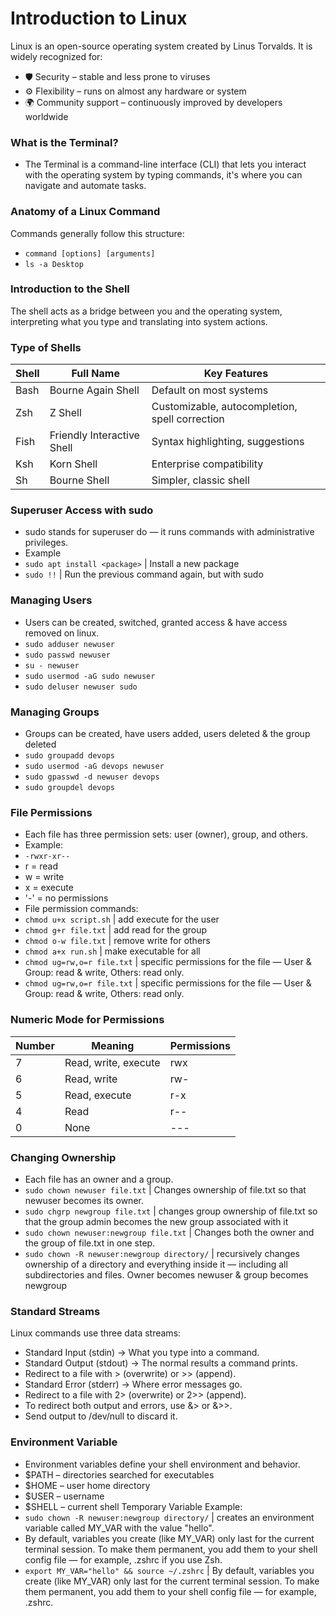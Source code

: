 # Introduction to Linux

Linux is an open-source operating system created by Linus Torvalds.
It is widely recognized for:
- 🛡️ Security – stable and less prone to viruses
- ⚙️ Flexibility – runs on almost any hardware or system
- 🌍 Community support – continuously improved by developers worldwide

### What is the Terminal?
- The Terminal is a command-line interface (CLI) that lets you interact with the operating system by typing commands, it's where you can navigate and automate tasks.

### Anatomy of a Linux Command
Commands generally follow this structure:
- `command [options] [arguments]`
- `ls -a Desktop`

### Introduction to the Shell
The shell acts as a bridge between you and the operating system, interpreting what you type and translating into system actions.
### Type of Shells
| Shell | Full Name                  | Key Features                                   |
| ----- | -------------------------- | ---------------------------------------------- |
| Bash  | Bourne Again Shell         | Default on most systems                        |
| Zsh   | Z Shell                    | Customizable, autocompletion, spell correction |
| Fish  | Friendly Interactive Shell | Syntax highlighting, suggestions               |
| Ksh   | Korn Shell                 | Enterprise compatibility                       |
| Sh    | Bourne Shell               | Simpler, classic shell                         |

### Superuser Access with sudo
- sudo stands for superuser do — it runs commands with administrative privileges.
- Example
- `sudo apt install <package>` | Install a new package
- `sudo !!` | Run the previous command again, but with sudo

### Managing Users
- Users can be created, switched, granted access & have access removed on linux.
- `sudo adduser newuser`
- `sudo passwd newuser`
- `su - newuser`
- `sudo usermod -aG sudo newuser`
- `sudo deluser newuser sudo`

### Managing Groups
- Groups can be created, have users added, users deleted & the group deleted
- `sudo groupadd devops`
- `sudo usermod -aG devops newuser`
- `sudo gpasswd -d newuser devops`
- `sudo groupdel devops`

### File Permissions
- Each file has three permission sets: user (owner), group, and others.
- Example:
- `-rwxr-xr--`
- r = read
- w = write
- x = execute
- '-' = no permissions
- File permission commands:
- `chmod u+x script.sh` | add execute for the user
- `chmod g+r file.txt` | add read for the group
- `chmod o-w file.txt` | remove write for others
- `chmod a+x run.sh` | make executable for all
- `chmod ug=rw,o=r file.txt` | specific permissions for the file — User & Group: read & write, Others: read only.
- `chmod ug=rw,o=r file.txt` | specific permissions for the file — User & Group: read & write, Others: read only.


### Numeric Mode for Permissions
| Number | Meaning              | Permissions |
| ------ | -------------------- | ----------- |
| 7      | Read, write, execute | rwx         |
| 6      | Read, write          | rw-         |
| 5      | Read, execute        | r-x         |
| 4      | Read                 | r--         |
| 0      | None                 | ---         |

### Changing Ownership
- Each file has an owner and a group.
- `sudo chown newuser file.txt` | Changes ownership of file.txt so that newuser becomes its owner.
- `sudo chgrp newgroup file.txt` | changes group ownership of file.txt so that the group admin becomes the new group associated with it
- `sudo chown newuser:newgroup file.txt` | Changes both the owner and the group of file.txt in one step.
- `sudo chown -R newuser:newgroup directory/` | recursively changes ownership of a directory and everything inside it — including all subdirectories and files. Owner becomes newuser & group becomes newgroup

### Standard Streams
Linux commands use three data streams:

- Standard Input (stdin) → What you type into a command.
- Standard Output (stdout) → The normal results a command prints.
- Redirect to a file with > (overwrite) or >> (append).
- Standard Error (stderr) → Where error messages go.
- Redirect to a file with 2> (overwrite) or 2>> (append).
- To redirect both output and errors, use &> or &>>.
- Send output to /dev/null to discard it.

### Environment Variable
- Environment variables define your shell environment and behavior.
- $PATH – directories searched for executables
- $HOME – user home directory
- $USER – username
- $SHELL – current shell
Temporary Variable Example:
- `sudo chown -R newuser:newgroup directory/` | creates an environment variable called MY_VAR with the value "hello".
- By default, variables you create (like MY_VAR) only last for the current terminal session.
To make them permanent, you add them to your shell config file — for example, .zshrc if you use Zsh.
- `export MY_VAR="hello" && source ~/.zshrc` | By default, variables you create (like MY_VAR) only last for the current terminal session. To make them permanent, you add them to your shell config file — for example, .zshrc.



